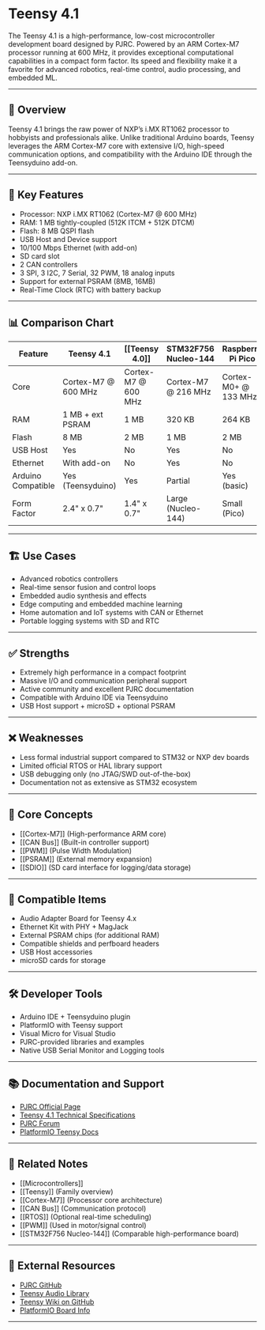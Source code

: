 # Teensy 4.1

The Teensy 4.1 is a high-performance, low-cost microcontroller development board designed by PJRC. Powered by an ARM Cortex-M7 processor running at 600 MHz, it provides exceptional computational capabilities in a compact form factor. Its speed and flexibility make it a favorite for advanced robotics, real-time control, audio processing, and embedded ML.

---

## 🧠 Overview

Teensy 4.1 brings the raw power of NXP’s i.MX RT1062 processor to hobbyists and professionals alike. Unlike traditional Arduino boards, Teensy leverages the ARM Cortex-M7 core with extensive I/O, high-speed communication options, and compatibility with the Arduino IDE through the Teensyduino add-on.

---

## 🧰 Key Features

- Processor: NXP i.MX RT1062 (Cortex-M7 @ 600 MHz)
- RAM: 1 MB tightly-coupled (512K ITCM + 512K DTCM)
- Flash: 8 MB QSPI flash
- USB Host and Device support
- 10/100 Mbps Ethernet (with add-on)
- SD card slot
- 2 CAN controllers
- 3 SPI, 3 I2C, 7 Serial, 32 PWM, 18 analog inputs
- Support for external PSRAM (8MB, 16MB)
- Real-Time Clock (RTC) with battery backup

---

## 📊 Comparison Chart

| Feature                | Teensy 4.1         | [[Teensy 4.0]]     | STM32F756 Nucleo-144 | Raspberry Pi Pico  | ESP32-DevKitC       |
|------------------------|--------------------|----------------|----------------------|---------------------|----------------------|
| Core                   | Cortex-M7 @ 600 MHz| Cortex-M7 @ 600 MHz | Cortex-M7 @ 216 MHz | Cortex-M0+ @ 133 MHz| Xtensa LX6 @ 240 MHz |
| RAM                    | 1 MB + ext PSRAM   | 1 MB           | 320 KB               | 264 KB              | ~520 KB              |
| Flash                  | 8 MB               | 2 MB           | 1 MB                 | 2 MB                | 4 MB                 |
| USB Host               | Yes                | No             | Yes                  | No                  | Yes                  |
| Ethernet               | With add-on        | No             | Yes                  | No                  | Yes                  |
| Arduino Compatible     | Yes (Teensyduino)  | Yes            | Partial              | Yes (basic)         | Yes                  |
| Form Factor            | 2.4" x 0.7"        | 1.4" x 0.7"    | Large (Nucleo-144)   | Small (Pico)        | Medium               |

---

## 🏗️ Use Cases

- Advanced robotics controllers
- Real-time sensor fusion and control loops
- Embedded audio synthesis and effects
- Edge computing and embedded machine learning
- Home automation and IoT systems with CAN or Ethernet
- Portable logging systems with SD and RTC

---

## ✅ Strengths

- Extremely high performance in a compact footprint
- Massive I/O and communication peripheral support
- Active community and excellent PJRC documentation
- Compatible with Arduino IDE via Teensyduino
- USB Host support + microSD + optional PSRAM

---

## ❌ Weaknesses

- Less formal industrial support compared to STM32 or NXP dev boards
- Limited official RTOS or HAL library support
- USB debugging only (no JTAG/SWD out-of-the-box)
- Documentation not as extensive as STM32 ecosystem

---

## 🧠 Core Concepts

- [[Cortex-M7]] (High-performance ARM core)
- [[CAN Bus]] (Built-in controller support)
- [[PWM]] (Pulse Width Modulation)
- [[PSRAM]] (External memory expansion)
- [[SDIO]] (SD card interface for logging/data storage)

---

## 🧩 Compatible Items

- Audio Adapter Board for Teensy 4.x
- Ethernet Kit with PHY + MagJack
- External PSRAM chips (for additional RAM)
- Compatible shields and perfboard headers
- USB Host accessories
- microSD cards for storage

---

## 🛠️ Developer Tools

- Arduino IDE + Teensyduino plugin
- PlatformIO with Teensy support
- Visual Micro for Visual Studio
- PJRC-provided libraries and examples
- Native USB Serial Monitor and Logging tools

---

## 📚 Documentation and Support

- [PJRC Official Page](https://www.pjrc.com/store/teensy41.html)
- [Teensy 4.1 Technical Specifications](https://www.pjrc.com/teensy/techspecs.html)
- [PJRC Forum](https://forum.pjrc.com/)
- [PlatformIO Teensy Docs](https://docs.platformio.org/en/latest/boards/teensy/teensy41.html)

---

## 🧩 Related Notes

- [[Microcontrollers]]
- [[Teensy]] (Family overview)
- [[Cortex-M7]] (Processor core architecture)
- [[CAN Bus]] (Communication protocol)
- [[RTOS]] (Optional real-time scheduling)
- [[PWM]] (Used in motor/signal control)
- [[STM32F756 Nucleo-144]] (Comparable high-performance board)

---

## 🔗 External Resources

- [PJRC GitHub](https://github.com/PaulStoffregen)
- [Teensy Audio Library](https://www.pjrc.com/teensy/td_libs_Audio.html)
- [Teensy Wiki on GitHub](https://github.com/PaulStoffregen/cores/wiki)
- [PlatformIO Board Info](https://platformio.org/boards/teensy/teensy41)

---

